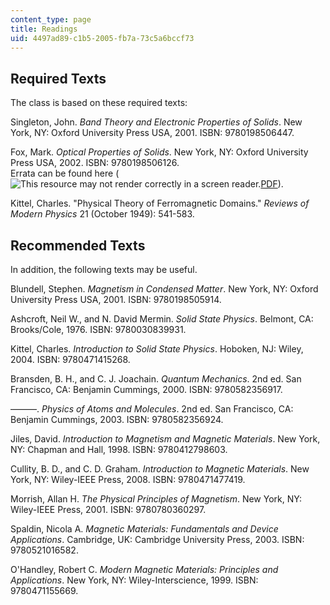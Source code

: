 ```yaml
---
content_type: page
title: Readings
uid: 4497ad89-c1b5-2005-fb7a-73c5a6bccf73
---
```


Required Texts
--------------

The class is based on these required texts:

Singleton, John. _Band Theory and Electronic Properties of Solids_. New York, NY: Oxford University Press USA, 2001. ISBN: 9780198506447.

Fox, Mark. _Optical Properties of Solids_. New York, NY: Oxford University Press USA, 2002. ISBN: 9780198506126.  
Errata can be found here (![This resource may not render correctly in a screen reader.](/images/inacessible.gif)[PDF](http://www.mark-fox.staff.shef.ac.uk/qo-errata.pdf)).

Kittel, Charles. "Physical Theory of Ferromagnetic Domains." _Reviews of Modern Physics_ 21 (October 1949): 541-583.

Recommended Texts
-----------------

In addition, the following texts may be useful.

Blundell, Stephen. _Magnetism in Condensed Matter_. New York, NY: Oxford University Press USA, 2001. ISBN: 9780198505914.

Ashcroft, Neil W., and N. David Mermin. _Solid State Physics_. Belmont, CA: Brooks/Cole, 1976. ISBN: 9780030839931.

Kittel, Charles. _Introduction to Solid State Physics_. Hoboken, NJ: Wiley, 2004. ISBN: 9780471415268.

Bransden, B. H., and C. J. Joachain. _Quantum Mechanics_. 2nd ed. San Francisco, CA: Benjamin Cummings, 2000. ISBN: 9780582356917.

———. _Physics of Atoms and Molecules_. 2nd ed. San Francisco, CA: Benjamin Cummings, 2003. ISBN: 9780582356924.

Jiles, David. _Introduction to Magnetism and Magnetic Materials_. New York, NY: Chapman and Hall, 1998. ISBN: 9780412798603.

Cullity, B. D., and C. D. Graham. _Introduction to Magnetic Materials_. New York, NY: Wiley-IEEE Press, 2008. ISBN: 9780471477419.

Morrish, Allan H. _The Physical Principles of Magnetism_. New York, NY: Wiley-IEEE Press, 2001. ISBN: 9780780360297.

Spaldin, Nicola A. _Magnetic Materials: Fundamentals and Device Applications_. Cambridge, UK: Cambridge University Press, 2003. ISBN: 9780521016582.

O'Handley, Robert C. _Modern Magnetic Materials: Principles and Applications_. New York, NY: Wiley-Interscience, 1999. ISBN: 9780471155669.